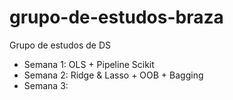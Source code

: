 # grupo-de-estudos-braza
Grupo de estudos de DS
- Semana 1: OLS + Pipeline Scikit
- Semana 2: Ridge & Lasso + OOB + Bagging
- Semana 3:
